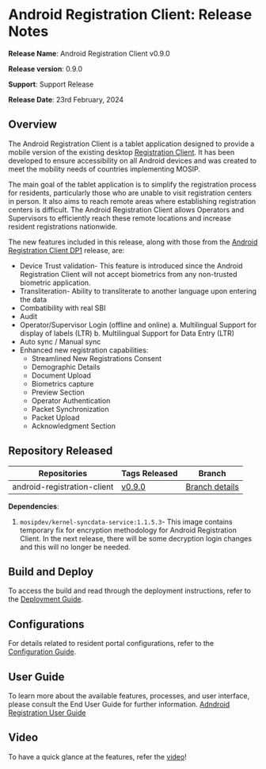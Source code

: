 # Android Registration Client: Release Notes

**Release Name**: Android Registration Client v0.9.0

**Release version**: 0.9.0

**Support**: Support Release

**Release Date**: 23rd February, 2024

## Overview

The Android Registration Client is a tablet application designed to provide a mobile version of the existing desktop [Registration Client](https://docs.mosip.io/1.2.0/modules/registration-client). It has been developed to ensure accessibility on all Android devices and was created to meet the mobility needs of countries implementing MOSIP.

The main goal of the tablet application is to simplify the registration process for residents, particularly those who are unable to visit registration centers in person. It also aims to reach remote areas where establishing registration centers is difficult. The Android Registration Client allows Operators and Supervisors to efficiently reach these remote locations and increase resident registrations nationwide.

The new features included in this release, along with those from the [Android Registration Client DP1](https://docs.mosip.io/1.2.0/releases/release-notes-android-reg-client-dp1) release, are:

* Device Trust validation- This feature is introduced since the Android Registration Client will not accept biometrics from any non-trusted biometric application.
* Transliteration- Ability to transliterate to another language upon entering the data
* Combatibility with real SBI
* Audit 
* Operator/Supervisor Login (offline and online)
   a. Multilingual Support for display of labels (LTR)
   b. Multilingual Support for Data Entry (LTR)
* Auto sync / Manual sync
* Enhanced new registration capabilities:
    * Streamlined New Registrations Consent
    * Demographic Details
    * Document Upload
    * Biometrics capture
    * Preview Section
    * Operator Authentication
    * Packet Synchronization
    * Packet Upload
    * Acknowledgment Section

## Repository Released

| **Repositories**            | **Tags Released**   |  **Branch**                          |
| --------------------------- | ------------------------------------------------------------| ------------------ |
| android-registration-client   | [v0.9.0]() | [Branch details]()  |

**Dependencies**:

1. `mosipdev/kernel-syncdata-service:1.1.5.3`- This image contains temporary fix for encryption methodology for Android Registration Client. In the next release, there will be some decryption login changes and this will no longer be needed. 

## Build and Deploy

To access the build and read through the deployment instructions, refer to the [Deployment Guide](https://docs.mosip.io/1.2.0/modules/android-registration-client/android-registration-client-developer-guide).

## Configurations

For details related to resident portal configurations, refer to the [Configuration Guide](https://docs.mosip.io/1.2.0/modules/android-registration-client/android-registration-client-configuration).

## User Guide

To learn more about the available features, processes, and user interface, please consult the End User Guide for further information. [Adndroid Registration User Guide](android-registration-client-user-guide.md)

## Video

To have a quick glance at the features, refer the [video](https://www.youtube.com/watch?v=DrBB5IJnS0Y&t=9s&ab_channel=MOSIP-IIITBangalore)!





